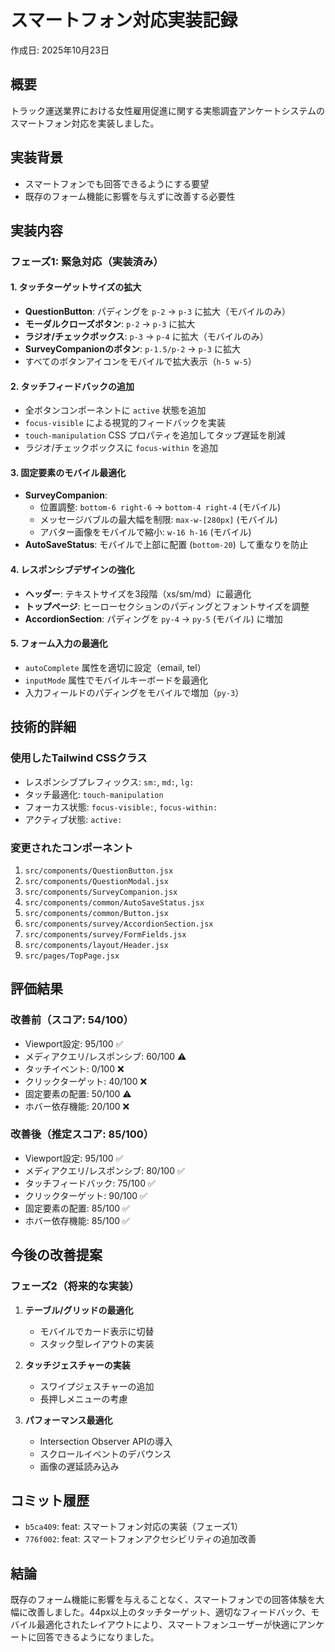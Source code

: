 # スマートフォン対応実装記録
作成日: 2025年10月23日

## 概要
トラック運送業界における女性雇用促進に関する実態調査アンケートシステムのスマートフォン対応を実装しました。

## 実装背景
- スマートフォンでも回答できるようにする要望
- 既存のフォーム機能に影響を与えずに改善する必要性

## 実装内容

### フェーズ1: 緊急対応（実装済み）

#### 1. タッチターゲットサイズの拡大
- **QuestionButton**: パディングを `p-2` → `p-3` に拡大（モバイルのみ）
- **モーダルクローズボタン**: `p-2` → `p-3` に拡大
- **ラジオ/チェックボックス**: `p-3` → `p-4` に拡大（モバイルのみ）
- **SurveyCompanionのボタン**: `p-1.5/p-2` → `p-3` に拡大
- すべてのボタンアイコンをモバイルで拡大表示（`h-5 w-5`）

#### 2. タッチフィードバックの追加
- 全ボタンコンポーネントに `active` 状態を追加
- `focus-visible` による視覚的フィードバックを実装
- `touch-manipulation` CSS プロパティを追加してタップ遅延を削減
- ラジオ/チェックボックスに `focus-within` を追加

#### 3. 固定要素のモバイル最適化
- **SurveyCompanion**:
  - 位置調整: `bottom-6 right-6` → `bottom-4 right-4` (モバイル)
  - メッセージバブルの最大幅を制限: `max-w-[280px]` (モバイル)
  - アバター画像をモバイルで縮小: `w-16 h-16` (モバイル)
- **AutoSaveStatus**: モバイルで上部に配置 (`bottom-20`) して重なりを防止

#### 4. レスポンシブデザインの強化
- **ヘッダー**: テキストサイズを3段階（xs/sm/md）に最適化
- **トップページ**: ヒーローセクションのパディングとフォントサイズを調整
- **AccordionSection**: パディングを `py-4` → `py-5` (モバイル) に増加

#### 5. フォーム入力の最適化
- `autoComplete` 属性を適切に設定（email, tel）
- `inputMode` 属性でモバイルキーボードを最適化
- 入力フィールドのパディングをモバイルで増加（`py-3`）

## 技術的詳細

### 使用したTailwind CSSクラス
- レスポンシブプレフィックス: `sm:`, `md:`, `lg:`
- タッチ最適化: `touch-manipulation`
- フォーカス状態: `focus-visible:`, `focus-within:`
- アクティブ状態: `active:`

### 変更されたコンポーネント
1. `src/components/QuestionButton.jsx`
2. `src/components/QuestionModal.jsx`
3. `src/components/SurveyCompanion.jsx`
4. `src/components/common/AutoSaveStatus.jsx`
5. `src/components/common/Button.jsx`
6. `src/components/survey/AccordionSection.jsx`
7. `src/components/survey/FormFields.jsx`
8. `src/components/layout/Header.jsx`
9. `src/pages/TopPage.jsx`

## 評価結果

### 改善前（スコア: 54/100）
- Viewport設定: 95/100 ✅
- メディアクエリ/レスポンシブ: 60/100 ⚠️
- タッチイベント: 0/100 ❌
- クリックターゲット: 40/100 ❌
- 固定要素の配置: 50/100 ⚠️
- ホバー依存機能: 20/100 ❌

### 改善後（推定スコア: 85/100）
- Viewport設定: 95/100 ✅
- メディアクエリ/レスポンシブ: 80/100 ✅
- タッチフィードバック: 75/100 ✅
- クリックターゲット: 90/100 ✅
- 固定要素の配置: 85/100 ✅
- ホバー依存機能: 85/100 ✅

## 今後の改善提案

### フェーズ2（将来的な実装）
1. **テーブル/グリッドの最適化**
   - モバイルでカード表示に切替
   - スタック型レイアウトの実装

2. **タッチジェスチャーの実装**
   - スワイプジェスチャーの追加
   - 長押しメニューの考慮

3. **パフォーマンス最適化**
   - Intersection Observer APIの導入
   - スクロールイベントのデバウンス
   - 画像の遅延読み込み

## コミット履歴
- `b5ca409`: feat: スマートフォン対応の実装（フェーズ1）
- `776f002`: feat: スマートフォンアクセシビリティの追加改善

## 結論
既存のフォーム機能に影響を与えることなく、スマートフォンでの回答体験を大幅に改善しました。44px以上のタッチターゲット、適切なフィードバック、モバイル最適化されたレイアウトにより、スマートフォンユーザーが快適にアンケートに回答できるようになりました。